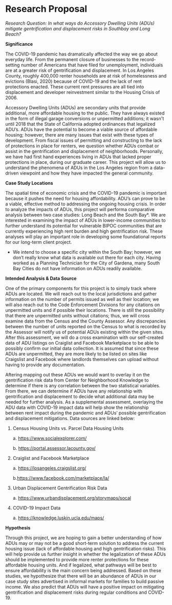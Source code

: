 # Research Proposal
*Research Question: In what ways do Accessory Dwelling Units (ADUs) mitigate gentrification and displacement risks in Southbay and Long Beach?*
 
**Significance**

The COVID-19 pandemic has dramatically affected the way we go about everyday life. From the permanent closure of businesses to the record-setting number of Americans that have filed for unemployment, individuals are at a greater risk of gentrification and displacement. In Los Angeles County, roughly 400,000 renter households are at risk of homelessness and evictions (Blasi, 2020) because of COVID-19 and the lack of rent protections enacted. These current rent pressures are all tied into displacement and developer reinvestment similar to the Housing Crisis of 2006. 

Accessory Dwelling Units (ADUs) are secondary units that provide additional, more affordable housing to the public. They have always existed in the form of illegal garage conversions or unpermitted additions; it wasn't until 2018 that the State of California adopted ordinances that legalized ADU’s. ADUs have the potential to become a viable source of affordable housing; however, there are many issues that exist with these types of development. From fiscal issues of permitting and constructing to the lack of protections in place for renters, we question whether ADUs combat or assist in the gentrification and displacement of neighborhoods. Personally, we have had first hand experiences living in ADUs that lacked proper protections in place, during our graduate career. This project will allow us to understand the phenomena of ADUs in the Los Angeles region from a data-driven viewpoint and how they have impacted the general community. 

**Case Study Locations**

The spatial time of economic crisis and the COVID-19 pandemic is important because it pushes the need for housing affordability. ADU’s can prove to be a viable, effective method to addressing the ongoing housing crisis. In order to analyze the impacts of ADUs, this project will performa comparative analysis between two case studies: Long Beach and the South Bay*. We are interested in examining the impact of ADUs in lower-income communities to further understand its potential for vulnerable BIPOC communities that are currently experiencing high rent burden and high gentrification risk. These analyses will play an important role in developing some foundational reports for our long-term client project.
 
* We intend to choose a specific city within the South Bay; however, we don’t really know what data is available out there for each city. Having worked as a Planning Technician for the City of Gardena, many South Bay Cities do not have information on ADUs readily available. 

**Intended Analysis & Data Source**

One of the primary components for this project is to simply track where ADUs are located. We will reach out to the local jurisdictions and gather information on the number of permits issued as well as their location; we will also reach out to the Code Enforcement Divisions for any citations on unpermitted units and if possible their locations. There is still the possibility that there are unpermitted units without citations; thus, we will cross examine data from the Census and the County Assessor. Any discrepancies between the number of units reported on the Census to what is recorded by the Assessor will notify us of potential ADUs existing within the given sites.  After this assessment, we will do a cross examination with our self-created data of ADU listings on Craiglist and Facebook Marketplace to be able to possibly confirm our initial data collection. It is assumed that since these ADUs are unpermitted, they are more likely to be listed on sites like Craigslist and Facebook where landlords themselves can upload without having to provide any documentation.

Aftering mapping out these ADUs we would want to overlay it on the gentrification risk data from Center for Neighborhood Knowledge to determine if there is any correlation between the two statistical variables. From there, we can determine if ADUs have any relationship with gentrification and displacement to decide what additional data may be needed for further analysis. As a supplemental assessment, overlaying the ADU data with COVID-19 impact data will help show the relationship between rent impact during the pandemic and ADUs’ possible gentrification and displacement mitigations. Data sources are linked below:

1. Census Housing Units vs. Parcel Data Housing Units

    a. https://www.socialexplorer.com/ 
    
    b. https://portal.assessor.lacounty.gov/
    
2. Craiglist and Facebook Marketplace

    a. https://losangeles.craigslist.org/ 
    
    b.https://www.facebook.com/marketplace/la/ 
    
3. Urban Displacement Gentrification Risk Data

    a. https://www.urbandisplacement.org/storymaps/socal 
    
4. COVID-19 Impact Data

    a. https://knowledge.luskin.ucla.edu/maps/ 

**Hypothesis**

Through this project, we are hoping to gain a better understanding of how ADUs may or may not be a good short-term solution to address the current housing issue (lack of affordable housing and high gentrification risks). This will help provide us further insight in whether the legalization of these ADUs should be implemented to provide more renter protections for these affordable housing units. And if legalized, what pathways will be best to ensure affordability is the main concern being addressed. Based on these studies, we hypothesize that there will be an abundance of ADUs in our case study sites advertised in informal markets for families to build passive income. We also predict that ADUs will have a positive impact on mitigating gentrification and displacement risks during regular conditions and COVID-19.

